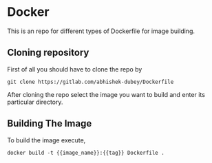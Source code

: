 # Docker
This is an repo for different types of Dockerfile for image building.

## Cloning repository
First of all you should have to clone the repo by 
```
git clone https://gitlab.com/abhishek-dubey/Dockerfile
```
After cloning the repo select the image you want to build and enter its  particular directory.

## Building The Image

To build the image execute,
```
docker build -t {{image_name}}:{{tag}} Dockerfile .
```



